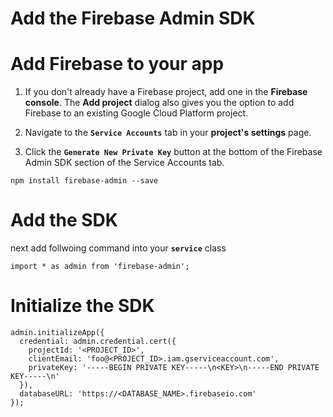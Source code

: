 Add the Firebase Admin SDK
===

Add Firebase to your app
===
1. If you don't already have a Firebase project, add one in the **Firebase console**. The **Add project** dialog also gives you the option to add Firebase to an existing Google Cloud Platform project.

2. Navigate to the **`Service Accounts`** tab in your **project's settings** page.

3. Click the **`Generate New Private Key`** button at the bottom of the Firebase Admin SDK section of the Service Accounts tab.

```
npm install firebase-admin --save
```

Add the SDK
===
next add follwoing command into your **`service`** class
```
import * as admin from 'firebase-admin';
```

Initialize the SDK
===
```
admin.initializeApp({
  credential: admin.credential.cert({
    projectId: '<PROJECT_ID>',
    clientEmail: 'foo@<PROJECT_ID>.iam.gserviceaccount.com',
    privateKey: '-----BEGIN PRIVATE KEY-----\n<KEY>\n-----END PRIVATE KEY-----\n'
  }),
  databaseURL: 'https://<DATABASE_NAME>.firebaseio.com'
});
```